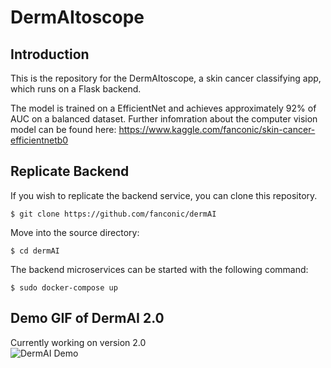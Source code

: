 # DermAItoscope
## Introduction

This is the repository for the DermAItoscope, a skin cancer classifying app, which runs on a Flask backend.

The model is trained on a EfficientNet and achieves approximately 92% of AUC on a balanced dataset.
Further infomration about the computer vision model can be found here: https://www.kaggle.com/fanconic/skin-cancer-efficientnetb0


## Replicate Backend

If you wish to replicate the backend service, you can clone this repository.
```
$ git clone https://github.com/fanconic/dermAI
```

Move into the source directory:
```
$ cd dermAI
```

The backend microservices can be started with the following command:
```
$ sudo docker-compose up
```

## Demo GIF of DermAI 2.0 
Currently working on version 2.0\
![DermAI Demo](dermai_gif.gif)
